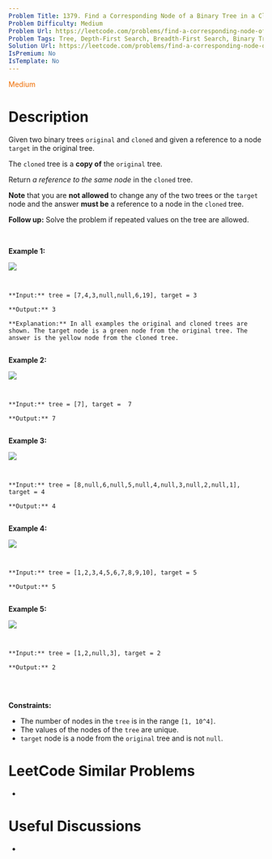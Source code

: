 ```yaml
---
Problem Title: 1379. Find a Corresponding Node of a Binary Tree in a Clone of That Tree
Problem Difficulty: Medium
Problem Url: https://leetcode.com/problems/find-a-corresponding-node-of-a-binary-tree-in-a-clone-of-that-tree/
Problem Tags: Tree, Depth-First Search, Breadth-First Search, Binary Tree
Solution Url: https://leetcode.com/problems/find-a-corresponding-node-of-a-binary-tree-in-a-clone-of-that-tree/solution/
IsPremium: No
IsTemplate: No
---
```


<span style="color: rgb(239, 108, 0);">Medium</span>

# Description

Given two binary trees `original` and `cloned` and given a reference to a node `target` in the original tree.


The `cloned` tree is a **copy of** the `original` tree.


Return *a reference to the same node* in the `cloned` tree.


**Note** that you are **not allowed** to change any of the two trees or the `target` node and the answer **must be** a reference to a node in the `cloned` tree.


**Follow up:** Solve the problem if repeated values on the tree are allowed.


 


**Example 1:**


![](https://assets.leetcode.com/uploads/2020/02/21/e1.png)

```

**Input:** tree = [7,4,3,null,null,6,19], target = 3
**Output:** 3
**Explanation:** In all examples the original and cloned trees are shown. The target node is a green node from the original tree. The answer is the yellow node from the cloned tree.

```

**Example 2:**


![](https://assets.leetcode.com/uploads/2020/02/21/e2.png)

```

**Input:** tree = [7], target =  7
**Output:** 7

```

**Example 3:**


![](https://assets.leetcode.com/uploads/2020/02/21/e3.png)

```

**Input:** tree = [8,null,6,null,5,null,4,null,3,null,2,null,1], target = 4
**Output:** 4

```

**Example 4:**


![](https://assets.leetcode.com/uploads/2020/02/21/e4.png)

```

**Input:** tree = [1,2,3,4,5,6,7,8,9,10], target = 5
**Output:** 5

```

**Example 5:**


![](https://assets.leetcode.com/uploads/2020/02/21/e5.png)

```

**Input:** tree = [1,2,null,3], target = 2
**Output:** 2

```

 


**Constraints:**


* The number of nodes in the `tree` is in the range `[1, 10^4]`.
* The values of the nodes of the `tree` are unique.
* `target` node is a node from the `original` tree and is not `null`.


# LeetCode Similar Problems

- []()

# Useful Discussions

- []()
